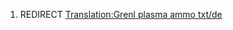 1.  REDIRECT [Translation:Grenl plasma ammo
    txt/de](Translation:Grenl_plasma_ammo_txt/de "wikilink")